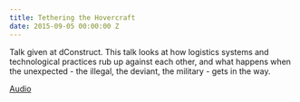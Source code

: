 ```yaml
---
title: Tethering the Hovercraft
date: 2015-09-05 00:00:00 Z
---
```


Talk given at dConstruct. This talk looks at how logistics systems and technological practices rub up against each other, and what happens when the unexpected - the illegal, the deviant, the military - gets in the way.

[Audio](http://dconstruct.s3.amazonaws.com/2014/podcast/dconstruct2014-georgina-voss.mp3)
